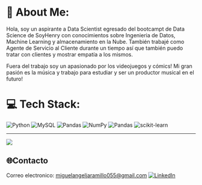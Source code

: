 # 💫 About Me:
Hola, soy un aspirante a Data Scientist egresado del bootcampt de Data Science de SoyHenry con conocimientos sobre Ingenieria de Datos, Machine Learning y almacenamiento en la Nube.
También trabajé como Agente de Servicio al Cliente durante un tiempo así que también puedo tratar con clientes y mostrar empatía a los mismos.

Fuera del trabajo soy un apasionado por los videojuegos y cómics! 
Mi gran pasión es la música y trabajo para estudiar y ser un productor musical en el futuro!

# 💻 Tech Stack:
![Python](https://img.shields.io/badge/python-3670A0?style=for-the-badge&logo=python&logoColor=ffdd54) ![MySQL](https://img.shields.io/badge/mysql-4479A1.svg?style=for-the-badge&logo=mysql&logoColor=white) ![Pandas](https://img.shields.io/badge/pandas-%23150458.svg?style=for-the-badge&logo=pandas&logoColor=white) ![NumPy](https://img.shields.io/badge/numpy-%23013243.svg?style=for-the-badge&logo=numpy&logoColor=white) ![Pandas](https://img.shields.io/badge/pandas-%23150458.svg?style=for-the-badge&logo=pandas&logoColor=white) ![scikit-learn](https://img.shields.io/badge/scikit--learn-%23F7931E.svg?style=for-the-badge&logo=scikit-learn&logoColor=white)

---
[![](https://visitcount.itsvg.in/api?id=MAngelJaramillo&icon=0&color=0)](https://visitcount.itsvg.in)

## 🌐Contacto 
Correo electronico: miguelangeljaramillo055@gmail.com
[![LinkedIn](https://img.shields.io/badge/LinkedIn-%230077B5.svg?logo=linkedin&logoColor=white)](https://linkedin.com/in/www.linkedin.com/in/miguel-ángel-gómez-jaramillo-10513b324) 

